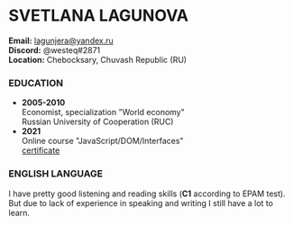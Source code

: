 # **SVETLANA LAGUNOVA**

**Email:** lagunjera@yandex.ru  
**Discord:** @westeq#2871  
**Location:** Chebocksary, Chuvash Republic (RU)

### EDUCATION
- **2005-2010**  
  Economist, specialization "World economy"  
  Russian University of Cooperation (RUC)
- **2021**  
  Online course "JavaScript/DOM/Interfaces"  
  [certificate](https://learn.javascript.ru/courses/jsbasic-20210520/lagunjera/en/certificate.jpg)

### ENGLISH LANGUAGE
I have pretty good listening and reading skills (**C1** according to EPAM test).  
But due to lack of experience in speaking and writing I still have a lot to learn.